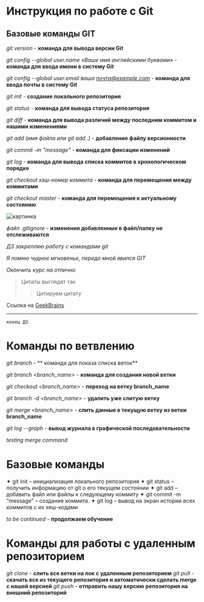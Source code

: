 # Инструкция по работе с Git
## Базовые команды GIT

*git version* - **команда для вывода версии Git**

*git config --global user.name «Ваше имя английскими буквами»* - **команда для ввода имени в систему Git**

*git config --global user.email ваша почта@example.com* - **команда для ввода почты в систему Git**

*git init* - **создание локального репозитория**

*git status* - **команда для вывода статуса репозитория**

*git diff* - **команда для вывода различий между последним коммитом и нашими изменениями**

*git add (имя файла или git add .)* - **добавление файлу версионности**

*git commit -m "message"* - **команда для фиксации изменений**

*git log* - **команда для вывода списка коммитов в хронологическом порядке**

*git checkout хэш-номер коммита* - **команда для перемещения между коммитами**

*git checkout master* - **команда для перемещения к актуальному состоянию**

![картинка](image/рисунок.jpg)

*файл .gitignore* - **изменения добавленные в файл/папку не отслеживаются**

*ДЗ закрепляю работу с командами git*

*Я помню чудное мгновенье, передо мной явился GIT*

*Окончить курс на отлично*

>Цитаты выглядят так
>>Цитируем цитату

Ссылка на [GeekBrains](https://gb.ru/)

***
`конец ДЗ`


# Команды по ветвлению 

*git branch* - ** команда для показа списка веток**

*git branch <branch_name>* - **команда для создания новой ветки**

*git checkout <branch_name>* - **переход на ветку branch_name**

*git branch -d <branch_name>* - **удалить уже слитую ветку**

*git merge <branch_name>* - **слить данные в текущую ветку из ветки branch_name**

*git log --graph* - **вывод журнала в графической последовательности**

*testing merge command*

# Базовые команды

✦	git init – инициализация локального репозитория
✦	git status – получить информацию от git о его текущем состоянии
✦	git add – добавить файл или файлы к следующему коммиту
✦	git commit -m “message” – создание коммита.
✦	git log – вывод на экран истории всех коммитов с их хеш-кодами

*to be continued* - **продолжаем обучение**

# Команды для работы с удаленным репозиторием

*git clone* - **слить все ветки на лок с удаленным репозиторием**
*git pull* - **скачать все из текущего репозитория и автоматически сделать merge с нашей версией**
*git push* - **отправить нашу версию репозитория на внешний репозиторий**